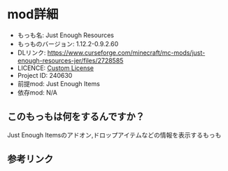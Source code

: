 # mod詳細

- もっも名: Just Enough Resources
- もっものバージョン: 1.12.2-0.9.2.60
- DLリンク: https://www.curseforge.com/minecraft/mc-mods/just-enough-resources-jer/files/2728585
- LICENCE: [Custom License](https://www.curseforge.com/minecraft/mc-mods/just-enough-resources-jer/files/2728585)
- Project ID: 240630
- 前提mod: Just Enough Items
- 依存mod: N/A

## このもっもは何をするんですか？
Just Enough Itemsのアドオン,ドロップアイテムなどの情報を表示するもっも

## 参考リンク
